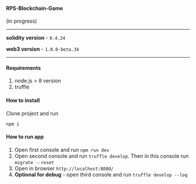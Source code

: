  
#### RPS-Blockchain-Game 
 (in progress)

___________________________________
**solidity version** - `0.4.24`

**web3 version** - `1.0.0-beta.34`
___________________________________

#### Requirements
1. node.js > 8 version
2. truffle

#### How to install
Clone project and run
```
npm i
```

#### How to run app
1. Open first console and run `npm run dev`
2. Open second console and run `truffle develop`. Then in this console run `migrate --reset`
3. Open in browser `http://localhost:8080/`
4. **Optional for debug** - open third console and run `truffle develop --log` 
